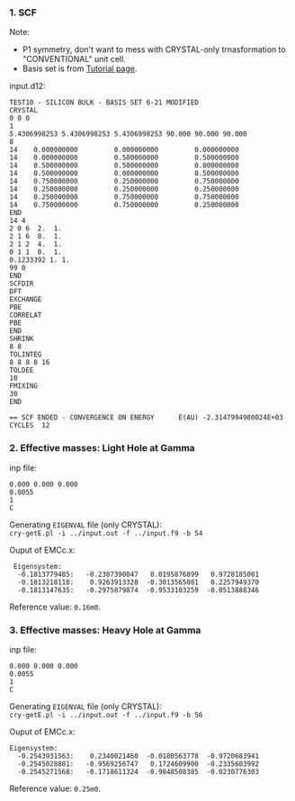 ### 1. SCF
Note:
 - P1 symmetry, don't want to mess with CRYSTAL-only trnasformation to "CONVENTIONAL" unit cell.
 - Basis set is from [Tutorial page](http://www.theochem.unito.it/crystal_tuto/mssc2008_cd/tutorials/basis_set/basis_set_tut.html).

input.d12:
```
TEST10 - SILICON BULK - BASIS SET 6-21 MODIFIED
CRYSTAL
0 0 0
1
5.4306998253 5.4306998253 5.4306998253 90.000 90.000 90.000
8
14    0.000000000         0.000000000         0.000000000
14    0.000000000         0.500000000         0.500000000
14    0.500000000         0.500000000         0.000000000
14    0.500000000         0.000000000         0.500000000
14    0.750000000         0.250000000         0.750000000
14    0.250000000         0.250000000         0.250000000
14    0.250000000         0.750000000         0.750000000
14    0.750000000         0.750000000         0.250000000
END
14 4
2 0 6  2.  1.
2 1 6  8.  1.
2 1 2  4.  1.
0 1 1  0.  1.
0.1233392 1. 1.
99 0
END
SCFDIR
DFT
EXCHANGE
PBE
CORRELAT
PBE
END
SHRINK
8 8
TOLINTEG
8 8 8 8 16
TOLDEE
10
FMIXING
30
END
```

```== SCF ENDED - CONVERGENCE ON ENERGY      E(AU) -2.3147994980024E+03 CYCLES  12```

### 2. Effective masses: Light Hole at Gamma
inp file:
```
0.000 0.000 0.000
0.0055
1
C
```

Generating ```EIGENVAL``` file (only CRYSTAL):  
```cry-getE.pl -i ../input.out -f ../input.f9 -b 54```

Ouput of EMCc.x:
```
 Eigensystem:
  -0.1813779485:   -0.2307390047   0.0195876899   0.9728185001
  -0.1813218118:    0.9263913328  -0.3013565081   0.2257949370
  -0.1813147635:   -0.2975879874  -0.9533103259  -0.0513888346
```
Reference value: ```0.16m0```.

### 3. Effective masses: Heavy Hole at Gamma
inp file:
```
0.000 0.000 0.000
0.0055
1
C
```

Generating ```EIGENVAL``` file (only CRYSTAL):  
```cry-getE.pl -i ../input.out -f ../input.f9 -b 56```

Ouput of EMCc.x:
```
Eigensystem:
  -0.2543931563:    0.2340021460  -0.0180563778  -0.9720683941
  -0.2545028801:   -0.9569256747   0.1724609900  -0.2335603992
  -0.2545271568:   -0.1718611324  -0.9848508385  -0.0230776303
```
Reference value: ```0.25m0```.